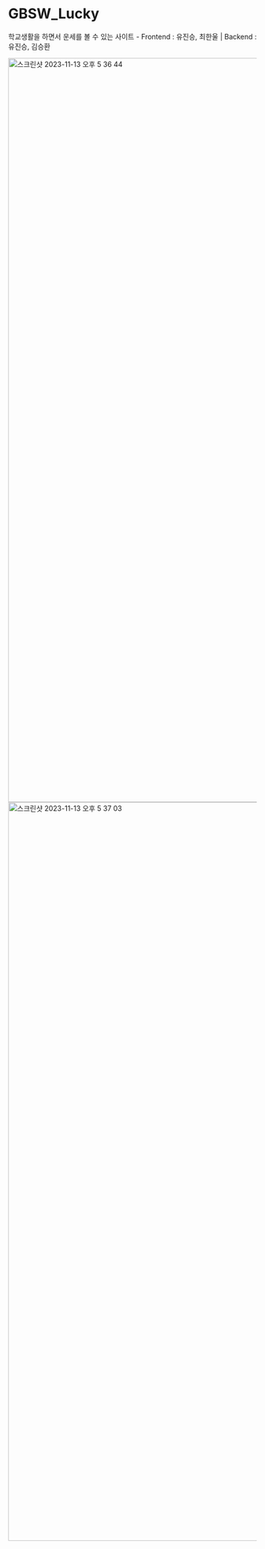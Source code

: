 # GBSW_Lucky
학교생활을 하면서 운세를 볼 수 있는 사이트 - Frontend : 유진승, 최한울 | Backend : 유진승, 김승환

<img width="1508" alt="스크린샷 2023-11-13 오후 5 36 44" src="https://github.com/gbsw-stackmasters/GBSW_Lucky/assets/127307160/608597cf-337b-47e3-bb96-6368203dc42a">
<img width="1497" alt="스크린샷 2023-11-13 오후 5 37 03" src="https://github.com/gbsw-stackmasters/GBSW_Lucky/assets/127307160/fa7ec262-e78b-4170-9390-e3eef2028461">
